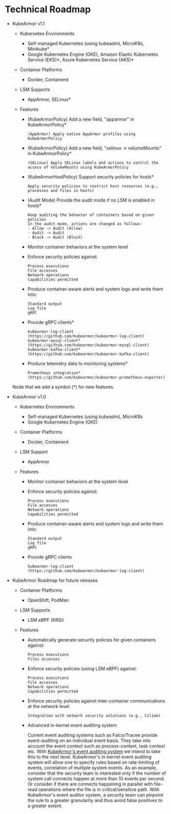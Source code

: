 # Technical Roadmap

* KubeArmor v1.1

  * Kubernetes Environments
    * Self-managed Kubernetes \(using kubeadm\), MicroK8s, Minikube*
    * Google Kubernetes Engine \(GKE\), Amazon Elastic Kubernetes Service \(EKS\)\*, Azure Kubernetes Service \(AKS\)\*

  * Container Platforms
    * Docker, Containerd

  * LSM Supports
    * AppArmor, SELinux*

  * Features
    * (KubeArmorPolicy) Add a new field, "apparmor" in KubeArmorPolicy*
      ```text
      (AppArmor) Apply native AppArmor profiles using KubeArmorPolicy
      ```

    * (KubeArmorPolicy) Add a new field, "selinux -> volumeMounts" in KubeArmorPolicy*
      ```text
      (SELinux) Apply SELinux labels and actions to control the access of VolumeMounts using KubeArmorPolicy
      ```

    * (KubeArmorHostPolicy) Support security policies for hosts*
      ```text
      Apply security policies to restrict host resources (e.g., processes and files in hosts)
      ```

    * (Audit Mode) Provide the audit mode if no LSM is enabled in hosts*
      ```textg
      Keep auditing the behavior of containers based on given policies
      In the audit mode, actions are changed as follows:
      - Allow -> Audit (Allow)
      - Audit -> Audit
      - Block -> Audit (Block)
      ```

    * Monitor container behaviors at the system level

    * Enforce security policies against:
      ```text
      Process executions
      File accesses
      Network operations
      Capabilities permitted
      ```

    * Produce container-aware alerts and system logs and write them into:
      ```text
      Standard output
      Log file
      gRPC
      ```

    * Provide gRPC clients*
      ```text
      kubearmor-log-client (https://github.com/kubearmor/kubearmor-log-client)
      kubearmor-mysql-client* (https://github.com/kubearmor/kubearmor-mysql-client)
      kubearmor-kafka-client* (https://github.com/kubearmor/kubearmor-kafka-client)
      ```

    * Produce telemetry data to monitoring systems*
      ```text
      Prometheus integration* (https://github.com/kubearmor/kubearmor-prometheus-exporter)
      ```

  Node that we add a symbol (*) for new features.

* KubeArmor v1.0

  * Kubernetes Environments
    * Self-managed Kubernetes \(using kubeadm\), MicroK8s
    * Google Kubernetes Engine \(GKE\)

  * Container Platforms
    * Docker, Containerd

  * LSM Support
    * AppArmor

  * Features
    * Monitor container behaviors at the system level

    * Enforce security policies against:
      ```text
      Process executions
      File accesses
      Network operations
      Capabilities permitted
      ```

    * Produce container-aware alerts and system logs and write them into:
      ```text
      Standard output
      Log file
      gRPC
      ```

    * Provide gRPC clients
      ```text
      kubearmor-log-client (https://github.com/kubearmor/kubearmor-log-client)
      ```

* KubeArmor Roadmap for future releases
  * Container Platforms
    * OpenShift, PodMan

  * LSM Supports
    * LSM eBPF (KRSI)

  * Features
    * Automatically generate security policies for given containers against:
      ```text
      Process executions
      Files accesses
      ```

    * Enforce security policies \(using LSM eBPF\) against:
      ```text
      Process executions
      File accesses
      Network operations
      Capabilities permitted
      ```

    * Enforce security policies against inter-container communications at the network level
      ```text
      Integration with network security solutions (e.g., Cilium)
      ```
      
    * Advanced in-kernel event auditing system
    
      Current event auditing systems such as Falco/Tracee provide event-auditing on an individual event basis. They take into account the event context such as process-context, task context etc. With [KubeArmor's event auditing system](https://docs.google.com/document/d/17ozYdpimFV6Mag2rtIvITI8lVRL_kBp7bCwhSlu2hvM/edit?usp=sharing) we intend to take this to the next level. KubeArmor's in-kernel event auditing system will allow one to specify rules based on rate-limiting of events, correlation of multiple system events. As an example, consider that the security team is interested only if the number of system call connects happen at more than 10 events per second. Or consider if there are connects happening in parallel with file-read operations where the file is in critical/sensitive path. With KubeArmor's event auditor system, a security team can pinpoint the rule to a greater granularity and thus avoid false positives to a greater extent.
